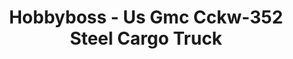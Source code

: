 ---
layout: product
title: "Hobbyboss - Us Gmc Cckw-352 Steel Cargo Truck"
price: "5400" 
desc: "N/A"
img_path: "/assets/img/HB83831.webp"
brand: "N/A"
available: false
special_offer: false
new: false
soon: false
cat: "010000"
subcat: "013500"
subsubcat: "0N/A"
sifra: "HB83831"
popular: false
spec: false
---